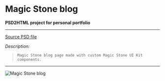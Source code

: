# Magic Stone blog
**PSD2HTML  project for personal portfolio**


----------


[Source PSD file](http://uichest.com/products/magic-stone-ui-kit-sample)



*Description:*

>     Magic Stone blog page made with custom Magic Stone UI Kit components.



----------
![Magic Stone blog](https://daks2k3a4ib2z.cloudfront.net/5730b555f586648f39fb5ff2/57d2c772dfabefe729e26ec6_magic-stone-sample.jpg)
